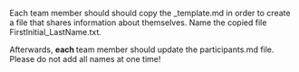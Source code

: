Each team member should should copy the _template.md in order to create a file that shares information about themselves. Name the copied file FirstInitial_LastName.txt.

Afterwards, <b>each </b> team member should update the participants.md file. Please do not add all names at one time!
